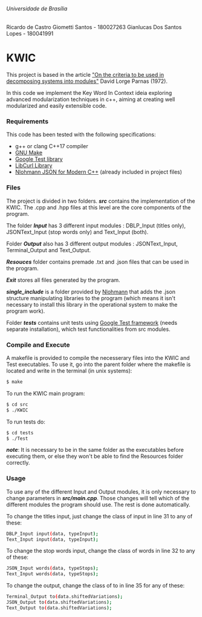 ###### Universidade de Brasília

Ricardo de Castro Giometti Santos - 180027263
Gianlucas Dos Santos Lopes - 180041991

# KWIC
This project is based in the article ["On the criteria to be used in decomposing systems into modules"](https://www.win.tue.nl/~wstomv/edu/2ip30/references/criteria_for_modularization.pdf) David Lorge Parnas (1972).

In this code we implement the Key Word In Context ideia exploring advanced modularization techniques in c++, aiming at creating well modularized and easily extensible code.

### Requirements
This code has been tested with the following specifications:
  - g++ or clang C++17 compiler
  - [GNU Make](https://www.gnu.org/software/make/)
  - [Google Test library](https://github.com/google/googletest)
  - [LibCurl Library](https://curl.haxx.se/libcurl/)
  - [Nlohmann JSON for Modern C++](https://github.com/nlohmann/json) (already included in project files)

### Files
The project is divided in two folders. ***src*** contains the implementation of the KWIC. The .cpp and .hpp files at this level are the core components of the program.

The folder ***Input*** has 3 different input modules : DBLP_Input (titles only), JSONText_Input (stop words only) and Text_Input (both).

Folder ***Output*** also has 3 different output modules : JSONText_Input, Terminal_Output and Text_Output.

***Resouces*** folder contains premade .txt and .json files that can be used in the program.

***Exit*** stores all files generated by the program.

***single_include*** is a folder provided by [Nlohmann](https://github.com/nlohmann/json) that adds the .json structure manipulating libraries to the program (which means it isn't necessary to install this library in the operational system to make the program work).

Folder ***tests*** contains unit tests using [Google Test framework](https://github.com/google/googletest) (needs separate installation), which test functionalities from src modules.



### Compile and Execute
A makefile is provided to compile the necesserary files into the KWIC and Test executables. To use it, go into the parent folder where the makefile is located and write in the terminal (in unix systems):
```sh
$ make
```

To run the KWIC main program:
```sh
$ cd src
$ ./KWIC
```

To run tests do:
```sh
$ cd tests
$ ./Test
```
***note***: It is necessary to be in the same folder as the executables before executing them, or else they won't be able to find the Resources folder correctly.

### Usage

To use any of the different Input and Output modules, it is only necessary to change parameters in ***src/main.cpp***. Those changes will tell which of the different modules the program should use. The rest is done automatically.

To change the titles input, just change the class of input in line 31 to any of these:
```sh
DBLP_Input input(data, typeInput);
Text_Input input(data, typeInput);
```
To change the stop words input, change the class of words in line 32 to any of these:
```sh
JSON_Input words(data, typeStops);
Text_Input words(data, typeStops);
```
To change the output, change the class of to in line 35 for any of these:

```sh
Terminal_Output to(data.shiftedVariations);
JSON_Output to(data.shiftedVariations);
Text_Output to(data.shiftedVariations);
```